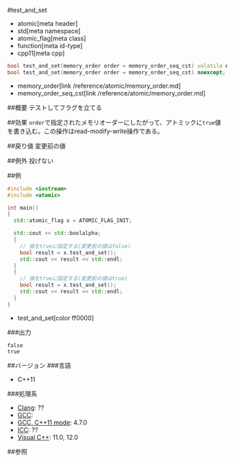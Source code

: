 #test_and_set
* atomic[meta header]
* std[meta namespace]
* atomic_flag[meta class]
* function[meta id-type]
* cpp11[meta cpp]

```cpp
bool test_and_set(memory_order order = memory_order_seq_cst) volatile noexcept;
bool test_and_set(memory_order order = memory_order_seq_cst) noexcept;
```
* memory_order[link /reference/atomic/memory_order.md]
* memory_order_seq_cst[link /reference/atomic/memory_order.md]

##概要
テストしてフラグを立てる


##効果
`order`で指定されたメモリオーダーにしたがって、アトミックに`true`値を書き込む。この操作はread-modify-write操作である。


##戻り値
変更前の値


##例外
投げない


##例
```cpp
#include <iostream>
#include <atomic>

int main()
{
  std::atomic_flag x = ATOMIC_FLAG_INIT;

  std::cout << std::boolalpha;
  {
    // 値をtrueに設定する(変更前の値はfalse)
    bool result = x.test_and_set();
    std::cout << result << std::endl;
  }
  {
    // 値をtrueに設定する(変更前の値はtrue)
    bool result = x.test_and_set();
    std::cout << result << std::endl;
  }
}
```
* test_and_set[color ff0000]

###出力
```
false
true
```

##バージョン
###言語
- C++11


###処理系
- [Clang](/implementation.md#clang): ??
- [GCC](/implementation.md#gcc): 
- [GCC, C++11 mode](/implementation.md#gcc): 4.7.0
- [ICC](/implementation.md#icc): ??
- [Visual C++](/implementation.md#visual_cpp): 11.0, 12.0


##参照


